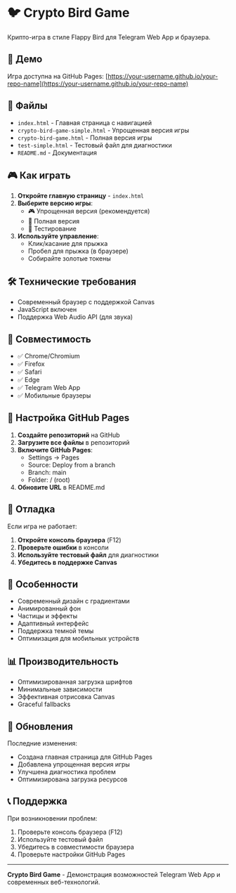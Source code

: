# 🐦 Crypto Bird Game

Крипто-игра в стиле Flappy Bird для Telegram Web App и браузера.

## 🚀 Демо

Игра доступна на GitHub Pages: [https://your-username.github.io/your-repo-name](https://your-username.github.io/your-repo-name)

## 📁 Файлы

- `index.html` - Главная страница с навигацией
- `crypto-bird-game-simple.html` - Упрощенная версия игры
- `crypto-bird-game.html` - Полная версия игры
- `test-simple.html` - Тестовый файл для диагностики
- `README.md` - Документация

## 🎮 Как играть

1. **Откройте главную страницу** - `index.html`
2. **Выберите версию игры**:
   - 🎮 Упрощенная версия (рекомендуется)
   - 🎯 Полная версия
   - 🧪 Тестирование
3. **Используйте управление**:
   - Клик/касание для прыжка
   - Пробел для прыжка (в браузере)
   - Собирайте золотые токены

## 🛠️ Технические требования

- Современный браузер с поддержкой Canvas
- JavaScript включен
- Поддержка Web Audio API (для звука)

## 📱 Совместимость

- ✅ Chrome/Chromium
- ✅ Firefox
- ✅ Safari
- ✅ Edge
- ✅ Telegram Web App
- ✅ Мобильные браузеры

## 🔧 Настройка GitHub Pages

1. **Создайте репозиторий** на GitHub
2. **Загрузите все файлы** в репозиторий
3. **Включите GitHub Pages**:
   - Settings → Pages
   - Source: Deploy from a branch
   - Branch: main
   - Folder: / (root)
4. **Обновите URL** в README.md

## 🐛 Отладка

Если игра не работает:

1. **Откройте консоль браузера** (F12)
2. **Проверьте ошибки** в консоли
3. **Используйте тестовый файл** для диагностики
4. **Убедитесь в поддержке Canvas**

## 🎨 Особенности

- Современный дизайн с градиентами
- Анимированный фон
- Частицы и эффекты
- Адаптивный интерфейс
- Поддержка темной темы
- Оптимизация для мобильных устройств

## 📊 Производительность

- Оптимизированная загрузка шрифтов
- Минимальные зависимости
- Эффективная отрисовка Canvas
- Graceful fallbacks

## 🔄 Обновления

Последние изменения:
- Создана главная страница для GitHub Pages
- Добавлена упрощенная версия игры
- Улучшена диагностика проблем
- Оптимизирована загрузка ресурсов

## 📞 Поддержка

При возникновении проблем:
1. Проверьте консоль браузера (F12)
2. Используйте тестовый файл
3. Убедитесь в совместимости браузера
4. Проверьте настройки GitHub Pages

---

**Crypto Bird Game** - Демонстрация возможностей Telegram Web App и современных веб-технологий. 